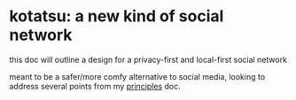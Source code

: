 # kotatsu: a new kind of social network

this doc will outline a design for a privacy-first and local-first social network

meant to be a safer/more comfy alternative to social media, looking to address several points from my [principles](principles.md) doc.
